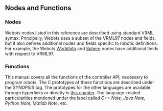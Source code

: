 ## Nodes and Functions

### Nodes

Webots nodes listed in this reference are described using standard VRML syntax.
Principally, Webots uses a subset of the VRML97 nodes and fields, but it also
defines additional nodes and fields specific to robotic definitions. For
example, the Webots [WorldInfo](worldinfo.md) and [Sphere](sphere.md) nodes have
additional fields with respect to VRML97.

### Functions

This manual covers all the functions of the controller API, necessary to program
robots. The C prototypes of these functions are described under the *SYNOPSIS*
tag. The prototypes for the other languages are available through hyperlinks or
directly in [this chapter](other-apis.md). The language-related particularities
mentioned under the label called *C++ Note, Java Note, Python Note, Matlab
Note*, etc.
